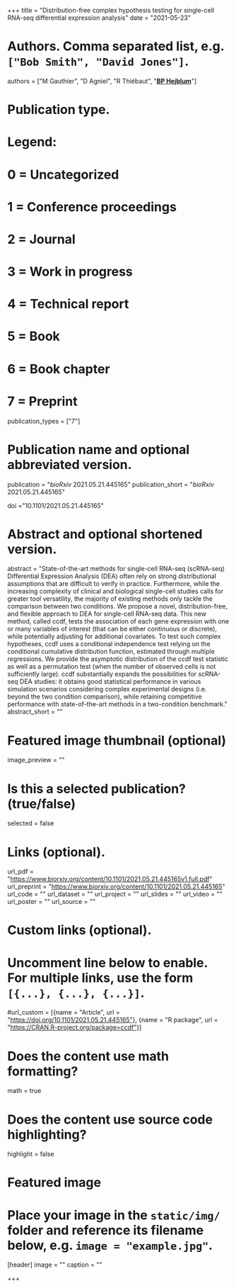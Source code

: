 +++
title = "Distribution-free complex hypothesis testing for single-cell RNA-seq differential expression analysis"
date = "2021-05-23"

# Authors. Comma separated list, e.g. `["Bob Smith", "David Jones"]`.
authors = ["M Gauthier", "D Agniel", "R Thiébaut", "<u>**BP Hejblum**</u>"]
# Publication type.
# Legend:
# 0 = Uncategorized
# 1 = Conference proceedings
# 2 = Journal
# 3 = Work in progress
# 4 = Technical report
# 5 = Book
# 6 = Book chapter
# 7 = Preprint
publication_types = ["7"]

# Publication name and optional abbreviated version.
publication = "*bioRxiv* 2021.05.21.445165"
publication_short = "*bioRxiv* 2021.05.21.445165"

doi ="10.1101/2021.05.21.445165"

# Abstract and optional shortened version.
abstract = "State-of-the-art methods for single-cell RNA-seq (scRNA-seq) Differential Expression Analysis (DEA) often rely on strong distributional assumptions that are difficult to verify in practice. Furthermore, while the increasing complexity of clinical and biological single-cell studies calls for greater tool versatility, the majority of existing methods only tackle the comparison between two conditions. We propose a novel, distribution-free, and flexible approach to DEA for single-cell RNA-seq data. This new method, called ccdf, tests the association of each gene expression with one or many variables of interest (that can be either continuous or discrete), while potentially adjusting for additional covariates. To test such complex hypotheses, ccdf uses a conditional independence test relying on the conditional cumulative distribution function, estimated through multiple regressions. We provide the asymptotic distribution of the ccdf test statistic as well as a permutation test (when the number of observed cells is not sufficiently large). ccdf substantially expands the possibilities for scRNA-seq DEA studies: it obtains good statistical performance in various simulation scenarios considering complex experimental designs (i.e. beyond the two condition comparison), while retaining competitive performance with state-of-the-art methods in a two-condition benchmark."
abstract_short = ""

# Featured image thumbnail (optional)
image_preview = ""

# Is this a selected publication? (true/false)
selected = false

# Links (optional).
url_pdf = "https://www.biorxiv.org/content/10.1101/2021.05.21.445165v1.full.pdf"
url_preprint = "https://www.biorxiv.org/content/10.1101/2021.05.21.445165"
url_code = ""
url_dataset = ""
url_project = ""
url_slides = ""
url_video = ""
url_poster = ""
url_source = ""

# Custom links (optional).
# Uncomment line below to enable. For multiple links, use the form `[{...}, {...}, {...}]`.
#url_custom = [{name = "Article", url = "https://doi.org/10.1101/2021.05.21.445165"}, {name = "R package", url = "https://CRAN.R-project.org/package=ccdf"}]


# Does the content use math formatting?
math = true

# Does the content use source code highlighting?
highlight = false

# Featured image
# Place your image in the `static/img/` folder and reference its filename below, e.g. `image = "example.jpg"`.
[header]
image = ""
caption = ""

+++
